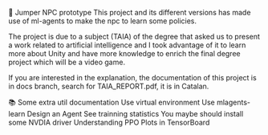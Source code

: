 💢 Jumper NPC prototype
This project and its different versions has made use of ml-agents to make the npc to learn some policies.

The project is due to a subject (TAIA) of the degree that asked us to present a work related to artificial intelligence and I took advantage of it to learn more about Unity and have more knowledge to enrich the final degree project which will be a video game.

If you are interested in the explanation, the documentation of this project is in docs branch, search for TAIA_REPORT.pdf, it is in Catalan.

📚 Some extra util documentation
Use virtual environment
Use mlagents-learn
Design an Agent
See trainning statistics
You maybe should install some NVDIA driver
Understanding PPO Plots in TensorBoard
